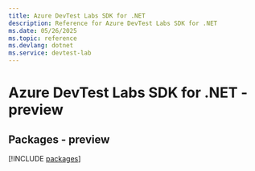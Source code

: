 ```yaml
---
title: Azure DevTest Labs SDK for .NET
description: Reference for Azure DevTest Labs SDK for .NET
ms.date: 05/26/2025
ms.topic: reference
ms.devlang: dotnet
ms.service: devtest-lab
---
```

# Azure DevTest Labs SDK for .NET - preview
## Packages - preview
[!INCLUDE [packages](devtest-labs-index.md)]